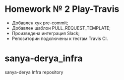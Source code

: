 # Homework № 2 Play-Travis
 - Добавлен хук  pre-commit;
 - Добавлен шаблон PULL_REQUEST_TEMPLATE;
 - Произведена интеграция Slack;
 - Репозитории подключены к тестам Travis CI.

# sanya-derya_infra
sanya-derya Infra repository
